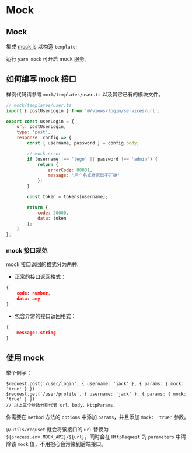 # Mock

## Mock

集成 [mock.js](https://github.com/nuysoft/Mock/wiki/Getting-Started) 以构造 `template`;

运行 `yarn mock` 可开启 mock 服务。

## 如何编写 mock 接口

样例代码请参考 `mock/templates/user.ts` 以及其它已有的模块文件。

```js
// mock/templates/user.ts
import { postUserLogin } from '@/views/login/services/url';

export const userLogin = {
    url: postUserLogin,
    type: 'post',
    response: config => {
        const { username, password } = config.body;

        // mock error
        if (username !== 'lego' || password !== 'admin') {
            return {
                errorCode: 80001,
                message: '用户名或者密码不正确'
            };
        }

        const token = tokens[username];

        return {
            code: 20000,
            data: token
        };
    }
};
```

### mock 接口规范

mock 接口返回的格式分为两种:

- 正常的接口返回格式：

```json 
{
    code: number,
    data: any
}
```

- 包含异常的接口返回格式：

```json 
{
    message: string 
}
```

## 使用 mock

举个例子：

```
$request.post('/user/login', { username: 'jack' }, { params: { mock: 'true' } })
$request.get('/user/profile', { username: 'jack' }, { params: { mock: 'true' } })
// 以上三个参数分别代表 url，body，HttpParams，
```

你需要在 `method` 方法的 `options` 中添加 `params`，并且添加 `mock: 'true'` 参数。

`@/utils/requset` 就会将该接口的 `url` 替换为 `${process.env.MOCK_API}/${url}`，同时会在 `HttpRequest` 的 `parameters` 中清除该 `mock` 值，不用担心会污染到后端接口。
  
